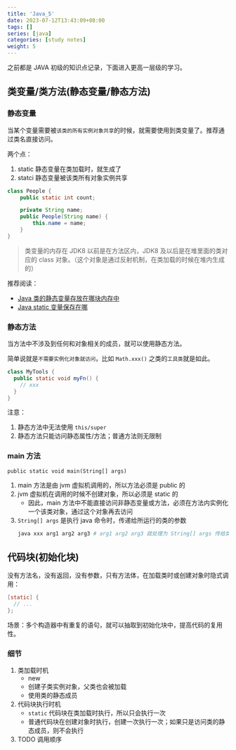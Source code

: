 ```yaml
---
title: 'Java_5'
date: 2023-07-12T13:43:09+08:00
tags: []
series: [java]
categories: [study notes]
weight: 5
---
```


之前都是 JAVA 初级的知识点记录，下面进入更高一层级的学习。

## 类变量/类方法(静态变量/静态方法)

### 静态变量

当某个变量需要被`该类的所有实例对象共享`的时候，就需要使用到类变量了。推荐通过类名直接访问。

两个点：

1. static 静态变量在类加载时，就生成了
2. statci 静态变量被该类所有对象实例共享

```java
class People {
    public static int count;

    private String name;
    public People(String name) {
        this.name = name;
    }
}
```

> 类变量的内存在 JDK8 以前是在方法区内，JDK8 及以后是在堆里面的类对应的 class 对象。（这个对象是通过反射机制，在类加载的时候在堆内生成的）

推荐阅读：

- [Java 类的静态变量存放在哪块内存中](https://blog.51cto.com/u_15061941/2591637)
- [Java static 变量保存在哪](https://blog.csdn.net/x_iya/article/details/81260154/)

### 静态方法

当方法中不涉及到任何和对象相关的成员，就可以使用静态方法。

简单说就是`不需要实例化对象就访问`，比如 `Math.xxx()` 之类的`工具类`就是如此。

```java
class MyTools {
  public static void myFn() {
    // xxx
  }
}
```

注意：

1. 静态方法中无法使用 `this/super`
2. 静态方法只能访问静态属性/方法；普通方法则无限制

### main 方法

`public static void main(String[] args)`

1. main 方法是由 jvm 虚拟机调用的，所以方法必须是 public 的
2. jvm 虚拟机在调用的时候不创建对象，所以必须是 static 的
   - 因此，main 方法中不能直接访问非静态变量或方法，必须在方法内实例化一个该类对象，通过这个对象再去访问
3. `String[] args` 是执行 java 命令时，传递给所运行的类的参数
   ```sh
   java xxx arg1 arg2 arg3 # arg1 arg2 arg3 就处理为 String[] args 传给类
   ```

## 代码块(初始化块)

没有方法名，没有返回，没有参数，只有方法体，在加载类时或创建对象时隐式调用：

```java
[static] {
  // ...
};
```

场景：多个构造器中有重复的语句，就可以抽取到初始化块中，提高代码的复用性。

### 细节

1. 类加载时机
   - new
   - 创建子类实例对象，父类也会被加载
   - 使用类的静态成员
2. 代码块执行时机
   - `static` 代码块在类加载时执行，所以只会执行一次
   - 普通代码块在创建对象时执行，创建一次执行一次；如果只是访问类的静态成员，则不会执行
3. TODO 调用顺序
